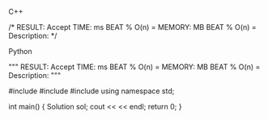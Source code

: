 <!--
 * @Description: 
 * @Version: 1.0
 * @Autor: Vicro
 * @Date: 2020-11-30 21:56:56
 * @LastEditTime: 2020-12-21 22:51:52
 * @FilePath: \Leetcode\readme.md
-->
<!--
 * @Description: 
 * @Version: 1.0
 * @Autor: Vicro
 * @Date: 2020-11-30 21:56:56
 * @LastEditTime: 2020-12-21 15:16:15
 * @FilePath: \Leetcode\readme.md
-->
<!--
 * @Description: 
 * @Version: 1.0
 * @Author: Vicro
 * @Date: 2020-11-30 21:56:56
 * @LastEditTime: 2020-12-16 15:43:27
 * @FilePath: \Leetcode\readme.md
-->

C++

/*
RESULT: Accept
TIME:   ms    BEAT %    O(n) = 
MEMORY: MB    BEAT %    O(n) = 
Description: 
*/

Python

"""
RESULT: Accept
TIME:   ms    BEAT %    O(n) = 
MEMORY: MB    BEAT %    O(n) = 
Description: 
"""

#include <iostream>
#include <string>
#include <vector>
using namespace std;

int main() {
    Solution sol;
    cout << << endl;
    return 0;
}